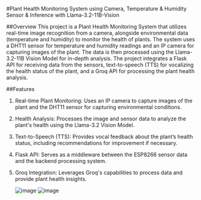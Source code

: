 #Plant Health Monitoring System using Camera, Temperature & Humidity Sensor & Inference with Llama-3.2-11B-Vision

##Overview
This project is a Plant Health Monitoring System that utilizes real-time image recognition from a camera, alongside environmental data (temperature and humidity) to monitor the health of plants. The system uses a DHT11 sensor for temperature and humidity readings and an IP camera for capturing images of the plant. The data is then processed using the Llama-3.2-11B Vision Model for in-depth analysis. The project integrates a Flask API for receiving data from the sensors, text-to-speech (TTS) for vocalizing the health status of the plant, and a Groq API for processing the plant health analysis.

##Features
1. Real-time Plant Monitoring: Uses an IP camera to capture images of the plant and the DHT11 sensor for capturing environmental conditions.
2. Health Analysis: Processes the image and sensor data to analyze the plant's health using the Llama-3.2 Vision Model.
3. Text-to-Speech (TTS): Provides vocal feedback about the plant’s health status, including recommendations for improvement if necessary.
4. Flask API: Serves as a middleware between the ESP8266 sensor data and the backend processing system.
5. Groq Integration: Leverages Groq's capabilities to process data and provide plant health insights.
   
   ![image](https://github.com/user-attachments/assets/bd277bb0-e512-49c1-8445-2b6cb8f659ab)
   ![image](https://github.com/user-attachments/assets/6dce580a-7364-4de9-95fc-f99834ae7770)

